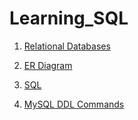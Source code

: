 # Learning_SQL
 
<!-- Add Link -->

1. [Relational Databases](https://github.com/Shubham-Choudhury/Learning_SQL/blob/main/1%20Relational%20Database.md)

2. [ER Diagram](https://github.com/Shubham-Choudhury/Learning_SQL/blob/main/2%20ER%20Diagrams.md)

3. [SQL](https://github.com/Shubham-Choudhury/Learning_SQL/blob/main/3%20SQL.md)

4. [MySQL DDL Commands](https://github.com/Shubham-Choudhury/Learning_SQL/blob/main/3%20MySQL%20DDL%20commands.md)